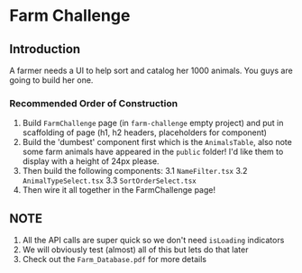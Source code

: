 # Farm Challenge

## Introduction

A farmer needs a UI to help sort and catalog her 1000 animals. You guys are going to build her one.

### Recommended Order of Construction

1. Build `FarmChallenge` page (in `farm-challenge` empty project) and put in scaffolding of page (h1, h2 headers, placeholders for component)
2. Build the 'dumbest' component first which is the `AnimalsTable`, also note some farm animals have appeared in the `public` folder! I'd like them to display with a height of 24px please.
3. Then build the following components:
   3.1 `NameFilter.tsx`
   3.2 `AnimalTypeSelect.tsx`
   3.3 `SortOrderSelect.tsx`
4. Then wire it all together in the FarmChallenge page!

## NOTE

1. All the API calls are super quick so we don't need `isLoading` indicators
2. We will obviously test (almost) all of this but lets do that later
3. Check out the `Farm_Database.pdf` for more details
